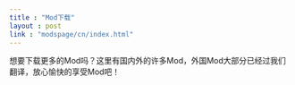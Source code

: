 ```yaml
---
title : "Mod下载"
layout : post
link : "modspage/cn/index.html"
---
```

想要下载更多的Mod吗？这里有国内外的许多Mod，外国Mod大部分已经过我们翻译，放心愉快的享受Mod吧！